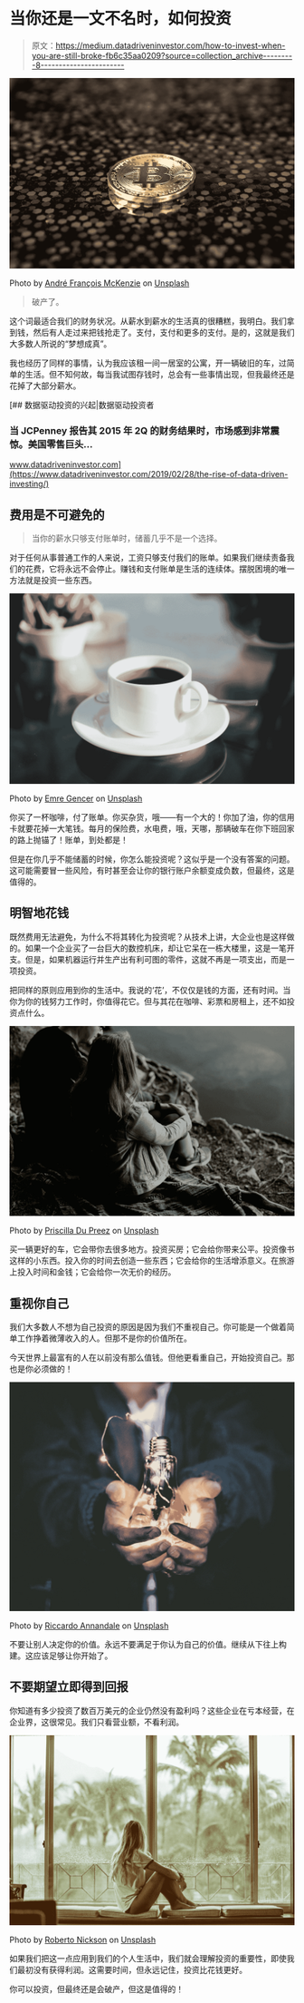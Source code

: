 # 当你还是一文不名时，如何投资

> 原文：<https://medium.datadriveninvestor.com/how-to-invest-when-you-are-still-broke-fb6c35aa0209?source=collection_archive---------8----------------------->

![](img/dbd8ccef4521c5f3f7f60086d8cb3e17.png)

Photo by [André François McKenzie](https://unsplash.com/@silverhousehd?utm_source=medium&utm_medium=referral) on [Unsplash](https://unsplash.com?utm_source=medium&utm_medium=referral)

> 破产了。

这个词最适合我们的财务状况。从薪水到薪水的生活真的很糟糕，我明白。我们拿到钱，然后有人走过来把钱抢走了。支付，支付和更多的支付。是的，这就是我们大多数人所说的“梦想成真”。

我也经历了同样的事情，认为我应该租一间一居室的公寓，开一辆破旧的车，过简单的生活。但不知何故，每当我试图存钱时，总会有一些事情出现，但我最终还是花掉了大部分薪水。

[](https://www.datadriveninvestor.com/2019/02/28/the-rise-of-data-driven-investing/) [## 数据驱动投资的兴起|数据驱动投资者

### 当 JCPenney 报告其 2015 年 2Q 的财务结果时，市场感到非常震惊。美国零售巨头…

www.datadriveninvestor.com](https://www.datadriveninvestor.com/2019/02/28/the-rise-of-data-driven-investing/) 

## 费用是不可避免的

> 当你的薪水只够支付账单时，储蓄几乎不是一个选择。

对于任何从事普通工作的人来说，工资只够支付我们的账单。如果我们继续责备我们的花费，它将永远不会停止。赚钱和支付账单是生活的连续体。摆脱困境的唯一方法就是投资一些东西。

![](img/0ad74041e777d152ac33eae264a3262f.png)

Photo by [Emre Gencer](https://unsplash.com/@reo?utm_source=medium&utm_medium=referral) on [Unsplash](https://unsplash.com?utm_source=medium&utm_medium=referral)

你买了一杯咖啡，付了账单。你买杂货，哦——有一个大的！你加了油，你的信用卡就要花掉一大笔钱。每月的保险费，水电费，哦，天哪，那辆破车在你下班回家的路上抛锚了！账单，到处都是！

但是在你几乎不能储蓄的时候，你怎么能投资呢？这似乎是一个没有答案的问题。这可能需要冒一些风险，有时甚至会让你的银行账户余额变成负数，但最终，这是值得的。

## 明智地花钱

既然费用无法避免，为什么不将其转化为投资呢？从技术上讲，大企业也是这样做的。如果一个企业买了一台巨大的数控机床，却让它呆在一栋大楼里，这是一笔开支。但是，如果机器运行并生产出有利可图的零件，这就不再是一项支出，而是一项投资。

把同样的原则应用到你的生活中。我说的‘花’，不仅仅是钱的方面，还有时间。当你为你的钱努力工作时，你值得花它。但与其花在咖啡、彩票和房租上，还不如投资点什么。

![](img/92fb08a1dfb2cddb6716e0faf602932d.png)

Photo by [Priscilla Du Preez](https://unsplash.com/@priscilladupreez?utm_source=medium&utm_medium=referral) on [Unsplash](https://unsplash.com?utm_source=medium&utm_medium=referral)

买一辆更好的车，它会带你去很多地方。投资买房；它会给你带来公平。投资像书这样的小东西。投入你的时间去创造一些东西；它会给你的生活增添意义。在旅游上投入时间和金钱；它会给你一次无价的经历。

## 重视你自己

我们大多数人不想为自己投资的原因是因为我们不重视自己。你可能是一个做着简单工作挣着微薄收入的人。但那不是你的价值所在。

今天世界上最富有的人在以前没有那么值钱。但他更看重自己，开始投资自己。那也是你必须做的！

![](img/6ef2ed511e59991a24fcc448e08cdd3f.png)

Photo by [Riccardo Annandale](https://unsplash.com/@pavement_special?utm_source=medium&utm_medium=referral) on [Unsplash](https://unsplash.com?utm_source=medium&utm_medium=referral)

不要让别人决定你的价值。永远不要满足于你认为自己的价值。继续从下往上构建。这应该足够让你开始了。

## 不要期望立即得到回报

你知道有多少投资了数百万美元的企业仍然没有盈利吗？这些企业在亏本经营，在企业界，这很常见。我们只看营业额，不看利润。

![](img/7f5e0b4ad5507a9f35e38aeb3ca0cae8.png)

Photo by [Roberto Nickson](https://unsplash.com/@rpnickson?utm_source=medium&utm_medium=referral) on [Unsplash](https://unsplash.com?utm_source=medium&utm_medium=referral)

如果我们把这一点应用到我们的个人生活中，我们就会理解投资的重要性，即使我们最初没有获得利润。这需要时间，但永远记住，投资比花钱更好。

你可以投资，但最终还是会破产，但这是值得的！